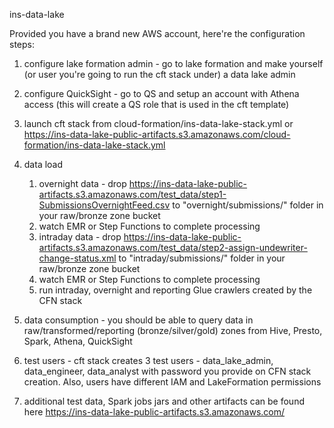 ins-data-lake 

Provided you have a brand new AWS account, here're the configuration steps:

1. configure lake formation admin - go to lake formation and make yourself (or user you're going to run the cft stack under) a data lake admin

1. configure QuickSight - go to QS and setup an account with Athena access (this will create a QS role that is used in the cft template)

1. launch cft stack from cloud-formation/ins-data-lake-stack.yml or https://ins-data-lake-public-artifacts.s3.amazonaws.com/cloud-formation/ins-data-lake-stack.yml

1. data load
   1. overnight data - drop https://ins-data-lake-public-artifacts.s3.amazonaws.com/test_data/step1-SubmissionsOvernightFeed.csv to "overnight/submissions/" folder in your raw/bronze zone bucket
   1. watch EMR or Step Functions to complete processing
   1. intraday data - drop https://ins-data-lake-public-artifacts.s3.amazonaws.com/test_data/step2-assign-undewriter-change-status.xml to "intraday/submissions/" folder in your raw/bronze zone bucket
   1. watch EMR or Step Functions to complete processing
   1. run intraday, overnight and reporting Glue crawlers created by the CFN stack

1. data consumption - you should be able to query data in raw/transformed/reporting (bronze/silver/gold) zones from Hive, Presto, Spark, Athena, QuickSight
  
1. test users - cft stack creates 3 test users - data_lake_admin, data_engineer, data_analyst with password you provide on CFN stack creation. Also, users have different IAM and LakeFormation permissions

1. additional test data, Spark jobs jars and other artifacts can be found here https://ins-data-lake-public-artifacts.s3.amazonaws.com/